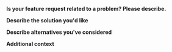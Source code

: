 **Is your feature request related to a problem? Please describe.**
<!--A clear and concise description of what the problem is. Ex. I'm always frustrated when [...]-->

**Describe the solution you'd like**
<!--A clear and concise description of what you want to happen.-->

**Describe alternatives you've considered**
<!-- A clear and concise description of any alternative solutions or features you've considered. -->

**Additional context**
<!-- Add any other context or screenshots about the feature request here. -->
